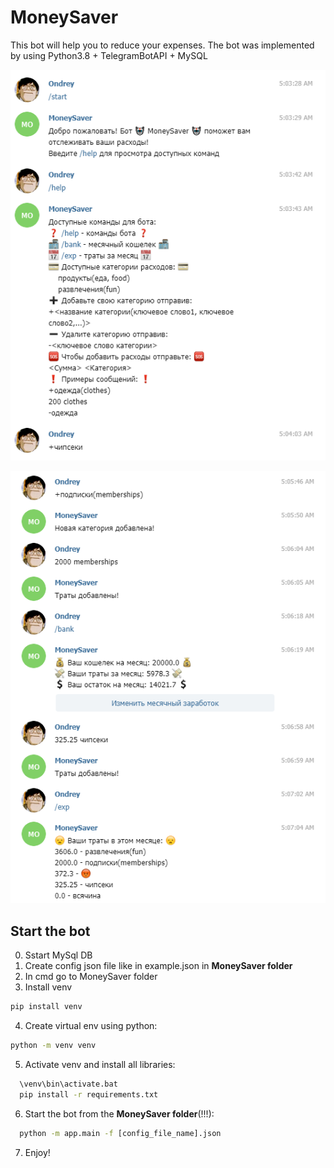 # MoneySaver

This bot will help you to reduce your expenses. The bot was implemented by using Python3.8 + TelegramBotAPI + MySQL

![alt text](https://github.com/AndreyKaBelka/MoneySaver/blob/master/Скриншот1.PNG)   

![alt text](https://github.com/AndreyKaBelka/MoneySaver/blob/master/Скриншот2.PNG)

## Start the bot
0) Sstart MySql DB
1) Create config json file like in example.json in **MoneySaver folder**
2) In cmd go to MoneySaver folder
3) Install venv
```cmd
pip install venv
```
4) Create virtual env using python:
  ```cmd
  python -m venv venv
  ```
5) Activate venv and install all libraries:
```cmd
  \venv\bin\activate.bat
  pip install -r requirements.txt
  ```
6) Start the bot from the **MoneySaver folder**(!!!):
```cmd
  python -m app.main -f [config_file_name].json
  ```
7) Enjoy!
